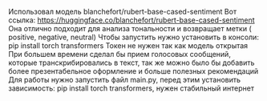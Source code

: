 Использовал модель blanchefort/rubert-base-cased-sentiment
Вот ссылка:  https://huggingface.co/blanchefort/rubert-base-cased-sentiment
Она отлично подходит для анализа тональности и возвращает метки ( positive, negative, neutral)
Чтобы запустить нужно установить в консоли: pip install torch transformers
Токен не нужен так как модель открытая
При большем времени сделал бы прием голосовых сообщений, которые транскрибировались в текст, так же можно было бы добавить более презентабельное оформление и больше полезных рекомендаций
Для работы нужно запустить файл main.py, перед этим установить зависимость: pip install torch transformers, нужен стабильный интернет
